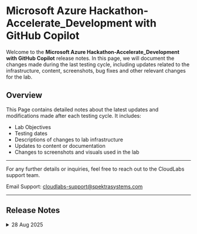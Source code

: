 
# Microsoft Azure Hackathon-Accelerate_Development with GitHub Copilot

Welcome to the **Microsoft Azure Hackathon-Accelerate_Development with GitHub Copilot** release notes. In this page, we will document the changes made during the last testing cycle, including updates related to the infrastructure, content, screenshots, bug fixes and other relevant changes for the lab.

## Overview

This Page contains detailed notes about the latest updates and modifications made after each testing cycle. It includes:

- Lab Objectives
- Testing dates
- Descriptions of changes to lab infrastructure
- Updates to content or documentation
- Changes to screenshots and visuals used in the lab

---

For any further details or inquiries, feel free to reach out to the CloudLabs support team.  

Email Support: cloudlabs-support@spektrasystems.com  

---

## Release Notes

<details>
  <summary>28 Aug 2025</summary>

## Summary of Changes

Minor updates, including clearer UI screenshots and refined instructions for improved clarity and accuracy. 

## Infrastructure Changes

NA

## Content Changes

- **Change**:

   - Challenge 01: Accessing GitHub is updated, the Entire lab is testing out in the **Organization**.
   - Challenge 02: In GitHub, **Code Security** has been upgraded to **Advanced Security**.
   - Challenge 03: It took a lot of time to **Create Dependabot Security Update** for **nanoid**, so now it is updated to choose any **Dependabot alerts.**
   
## Screenshot Updates

- **Minor updates:**
  
  - **Updated UI Screenshots:** Updated screenshots that were unclear with new ones.  
  - **Instruction Refinements:** Fixed a few numbering and rendering issues and added clear instructions. 

## Testing Notes  

- Testing Date: 2025-07-28 

</details>
